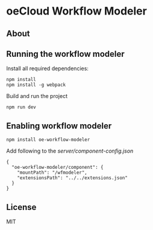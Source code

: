 # oeCloud Workflow Modeler

## About


## Running the workflow modeler

Install all required dependencies:

```
npm install
npm install -g webpack
```

Build and run the project

```
npm run dev
```

## Enabling workflow modeler

```
npm install oe-workflow-modeler
```

Add following to the _server/component-config.json_

```
{
  "oe-workflow-modeler/component": {
    "mountPath": "/wfmodeler",
    "extensionsPath": "../../extensions.json"
  }
}
```




## License

MIT
